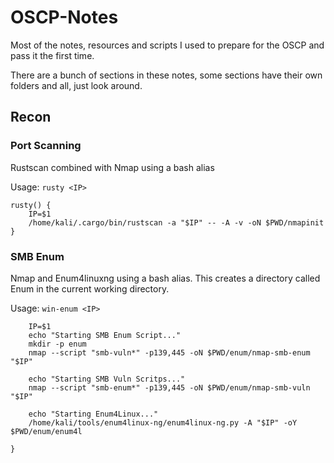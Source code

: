 # OSCP-Notes
Most of the notes, resources and scripts I used to prepare for the OSCP and pass it the first time.

There are a bunch of sections in these notes, some sections have their own folders and all, just look around.

## Recon

### Port Scanning
Rustscan combined with Nmap using a bash alias

Usage: `rusty <IP>`
```# rustscan all ports
rusty() {
    IP=$1
    /home/kali/.cargo/bin/rustscan -a "$IP" -- -A -v -oN $PWD/nmapinit }
```

### SMB Enum
Nmap and Enum4linuxng using a bash alias. This creates a directory called Enum in the current working directory.

Usage: `win-enum <IP>`
```win-enum() {
    IP=$1
    echo "Starting SMB Enum Script..."
    mkdir -p enum
    nmap --script "smb-vuln*" -p139,445 -oN $PWD/enum/nmap-smb-enum "$IP"

    echo "Starting SMB Vuln Scritps..."
    nmap --script "smb-enum*" -p139,445 -oN $PWD/enum/nmap-smb-vuln "$IP"

    echo "Starting Enum4Linux..."
    /home/kali/tools/enum4linux-ng/enum4linux-ng.py -A "$IP" -oY $PWD/enum/enum4l

}
```